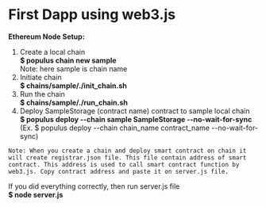 <h1>First Dapp using web3.js</h1>

**Ethereum Node Setup:**

1.	Create a local chain<br />
	**$ populus chain new sample**<br />
	Note: here sample is chain name
2.	Initiate chain<br />
 	**$ chains/sample/./init_chain.sh**
3.	Run the chain<br />
	**$ chains/sample/./run_chain.sh**
4.	Deploy SampleStorage (contract name) contract to sample local chain<br />
    **$ populus deploy --chain sample SampleStorage --no-wait-for-sync**<br />
    (Ex. $ populus deploy --chain chain_name contract_name --no-wait-for-sync)

```Note: When you create a chain and deploy smart contract on chain it will create registrar.json file. This file contain address of smart contract. This address is used to call smart contract function by web3.js. Copy contract address and paste it on server.js file.  ```

If you did everything correctly, then run server.js file<br />
**$ node server.js**
